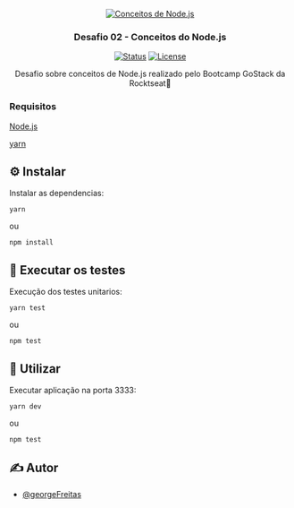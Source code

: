 <p align="center">
  <a href="" rel="noopener">
 <img src="https://camo.githubusercontent.com/d25397e9df01fe7882dcc1cbc96bdf052ffd7d0c/68747470733a2f2f73746f726167652e676f6f676c65617069732e636f6d2f676f6c64656e2d77696e642f626f6f7463616d702d676f737461636b2f6865616465722d6465736166696f732e706e67" 
 alt="Conceitos de Node.js"></a>
</p>

<h3 align="center">Desafio 02 - Conceitos do Node.js</h3>

<div align="center">

[![Status](https://img.shields.io/badge/status-active-success.svg)]()
[![License](https://img.shields.io/badge/license-MIT-blue.svg)](/LICENSE)

</div>

<p align="center"> Desafio sobre conceitos de Node.js realizado pelo Bootcamp GoStack da Rocktseat🚀</p>

### Requisitos

[Node.js](https://nodejs.org/pt-br/)

[yarn](https://yarnpkg.com/)


## ⚙️ Instalar

Instalar as dependencias:

```
yarn
```

ou

```
npm install
```

## 🔧 Executar os testes

Execução dos testes unitarios:

```
yarn test
```

ou 

```
npm test
```

## 🎈 Utilizar

Executar aplicação na porta 3333:

```
yarn dev
```

ou

```
npm test
```

## ✍️ Autor

- [@georgeFreitas](https://github.com/gutofreitas)
